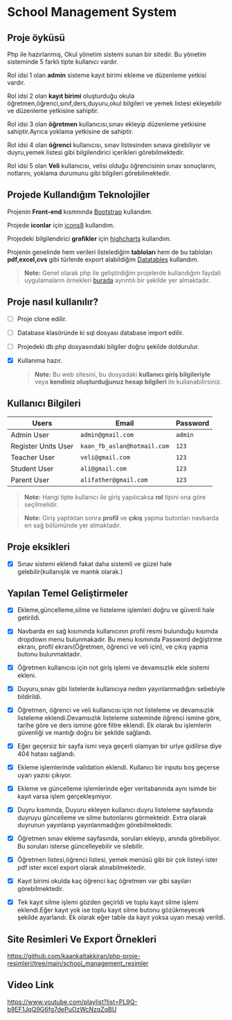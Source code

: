 # School Management System
 ## Proje  öyküsü
 Php ile hazırlanmış, Okul yönetim sistemi sunan bir sitedir. Bu yönetim sisteminde 5 farklı tipte kullanıcı vardır.

Rol idsi 1 olan **admin** sisteme kayıt birimi ekleme ve düzenleme yetkisi vardır.

Rol idsi 2 olan **kayıt birimi** oluşturduğu okula öğretmen,öğrenci,sınıf,ders,duyuru,okul bilgileri ve yemek listesi ekleyebilir ve düzenleme yetkisine sahiptir.

Rol idsi 3 olan **öğretmen** kullanıcısı,sınav ekleyip düzenleme yetkisine sahiptir.Ayrıca yoklama yetkisine de sahiptir.

Rol idsi 4 olan **öğrenci** kullanıcısı, sınav listesinden sınava girebiliyor ve duyru,yemek listesi gibi bilgilendirici içerikleri görebilmektedir.

Rol idsi 5 olan **Veli** kullanıcısı, velisi olduğu öğrencisinin sınav sonuçlarını, notlarını, yoklama durumunu gibi bilgileri görebilmektedir.

 ## Projede Kullandığım Teknolojiler
Projenin **Front-end** kısmnında [Bootstrap](https://getbootstrap.com/) kullandım.

Projede **iconlar** için [icons8](https://icons8.com/) kullandım.

Projedeki bilgilendirici **grafikler** için [highcharts](https://www.highcharts.com/) kullandım.

Projenin genelinde hem verileri listelediğim **tabloları** hem de bu tabloları **pdf,excel,cvs** gibi türlerde export alabildiğim [Datatables](https://datatables.net/) kullandım.

 > **Note:** Genel olarak php ile geliştirdiğim projelerde kullandığım faydali uygulamaların örnekleri [burada](https://github.com/kaankaltakkiran/ornekler) ayrıntılı bir şekilde yer almaktadır.

 ## Proje nasıl kullanılır?
- [ ] Proje clone edilir.
- [ ] Database klasöründe ki sql dosyası database import edilir.
- [ ] Projedeki db.php dosyasındaki bilgiler doğru şekilde doldurulur.
- [X] Kullanıma hazır.
      
   > **Note:**  Bu web sitesini, bu dosyadaki **kullanıcı giriş bilgileriyle**  veya **kendiniz oluşturduğunuz hesap bilgileri**  ile kullanabilirsiniz.
   
 ## Kullanıcı Bilgileri
 

| Users               |Email                          |Password                         |
|----------------|-------------------------------|-----------------------------|
|Admin User       |         `admin@gmail.com`              |`admin`          |
|Register Units User     |`kaan_fb_aslan@hotmail.com`          |`123`           |
|Teacher User          |`veli@gmail.com	`                   |`123`
|Student User          |`ali@gmail.com		`                   |`123`
|Parent User          |`alifather@gmail.com		`                   |`123`

   > **Note:**  Hangi tipte kullanıcı ile giriş yapılıcaksa **rol** tipini ona göre seçilmelidir.

   > **Note:**  Giriş yaptıktan sonra **profil** ve **çıkış** yapma butonları navbarda en sağ bölümünde yer almaktadır.

 ## Proje eksikleri
 - [X] Sınav sistemi eklendi fakat daha sistemli ve güzel hale gelebilir(kullanışlık ve mantık olarak.)


 ## Yapılan Temel Geliştirmeler
 - [X] Ekleme,güncelleme,silme ve listeleme işlemleri doğru ve güvenli hale getirildi.
 - [X] Navbarda en sağ kısımında kullanıcının profil resmi bulunduğu kısımda dropdown menu bulunmakadır. Bu menu kısmında Password değiştirme ekranı, profil ekranı(Öğretmen, öğrenci ve veli için), ve çıkış yapma butonu bulunmaktadır.
 - [X] Öğretmen kullanıcısı için not giriş işlemi ve devamsızlık ekle sistemi ekleni.
 - [X] Duyuru,sınav gibi listelerde kullanıcıya neden yayınlanmadığını sebebiyle bildirildi.
 - [X] Öğretmen, öğrenci ve veli kullanıcısı için not listeleme ve devamsızlık listeleme eklendi.Devamsızlık listeleme sisteminde öğrenci ismine göre, tarihe göre ve ders ismine göre filtre eklendi. Ek olarak bu işlemlerin güvenliği ve mantığı doğru bir şekilde sağlandı.
 - [X] Eğer geçersiz bir sayfa ismi veya geçerli olamyan bir urlye gidilirse diye 404 hatası sağlandı.
 - [X] Ekleme işlemlerinde validation eklendi. Kullanıcı bir inputu boş geçerse uyarı yazısı çıkıyor.
 - [X] Ekleme ve güncelleme işlemlerinde eğer veritabanında aynı isimde bir kayıt varsa işlem gerçekleşmiyor. 
 - [X] Duyru kısmında, Duyuru ekleyen kullanıcı duyru listeleme sayfasında duyruyu güncelleme ve silme butonlarını görmekteidr. Extra olarak duyrunun yayınlanıp yayınlanmadığını görebilmektedir.
 - [X] Öğretmen sınav ekleme sayfasında, soruları ekleyip, anında görebiliyor. Bu soruları isterse güncelleyebilir ve silebilir. 
 - [X] Öğretmen listesi,öğrenci listesi, yemek menüsü gibi bir çok listeyi ister pdf ister excel export olarak alınabilmektedir.
 - [X] Kayıt birimi okulda kaç öğrenci kaç öğretmen var gibi sayıları görebilmektedir.
 - [X] Tek kayıt silme işlemi gözden geçirldi ve toplu kayıt silme işlemi eklendi.Eğer kayıt yok ise toplu kayıt silme butonu gözükmeyecek şekilde ayarlandı. Ek olarak eğer table da kayıt yoksa uyarı mesajı verildi.

      
## Site Resimleri Ve Export Örnekleri
https://github.com/kaankaltakkiran/php-proje-resimleri/tree/main/school_management_resimler
## Video Link
https://www.youtube.com/playlist?list=PL9Q-b9EF1JqQ9G6fg7dePuOzWcNzqZqBU

